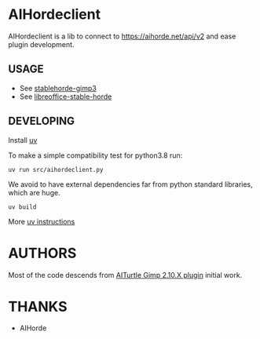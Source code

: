 # AIHordeclient

AIHordeclient is a lib to connect to https://aihorde.net/api/v2 and
ease plugin development.

## USAGE

* See [stablehorde-gimp3](https://github.com/ikks/gimp-stable-diffusion/)
* See [libreoffice-stable-horde](https://github.com/ikks/libreoffice-stable-diffusion/)

## DEVELOPING

Install [uv](https://docs.astral.sh/uv/)

To make a simple compatibility test for python3.8 run:

```
uv run src/aihordeclient.py
```

We avoid to have external dependencies far from python standard libraries,
which are huge.

```
uv build
```

More [uv instructions](https://docs.astral.sh/uv/guides/projects/#running-commands)


# AUTHORS

Most of the code descends from
[AITurtle Gimp 2.10.X plugin](https://github.com/blueturtleai/gimp-stable-diffusion)
initial work.

# THANKS

* AIHorde
